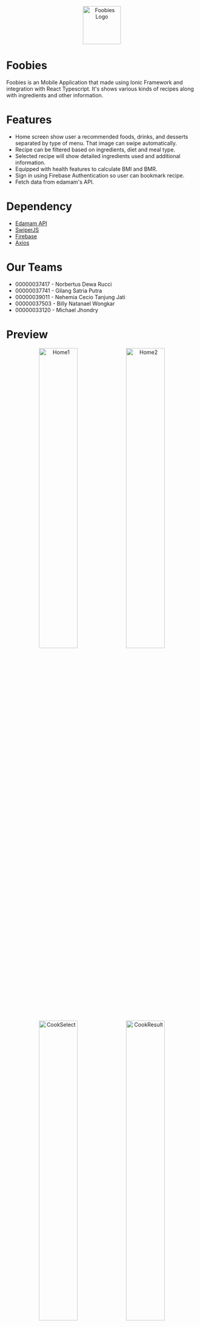 <p align='center'>
  <img alt='Foobies Logo' src='https://user-images.githubusercontent.com/60127414/169873070-0e317194-27d5-4be9-829d-80455306493e.png' width='100'>
</p>

# Foobies

Foobies is an Mobile Application that made using Ionic Framework and integration with React Typescript. It's shows various kinds of recipes along with ingredients and other information.

# Features

- Home screen show user a recommended foods, drinks, and desserts separated by type of menu. That image can swipe automatically.
- Recipe can be filtered based on ingredients, diet and meal type.
- Selected recipe will show detailed ingredients used and additional information.
- Equipped with health features to calculate BMI and BMR.
- Sign in using Firebase Authentication so user can bookmark recipe.
- Fetch data from edamam's API.

# Dependency

- <a href='https://www.edamam.com/'>Edamam API</a>
- <a href='https://swiperjs.com/'>SwiperJS</a>
- <a href='https://firebase.google.com/'>Firebase</a>
- <a href='https://axios-http.com/'>Axios</a>

# Our Teams

- 00000037417 - Norbertus Dewa Rucci
- 00000037741 - Gilang Satria Putra
- 00000039011 - Nehemia Cecio Tanjung Jati
- 00000037503 - Billy Natanael Wongkar
- 00000033120 - Michael Jhondry

# Preview

<p align='center'>
  <img alt='Home1' src='https://user-images.githubusercontent.com/60127414/169871638-3302fce0-2d8d-423c-b804-680bef3fb00a.png' width='45%'>
  <img alt='Home2' src='https://user-images.githubusercontent.com/60127414/169871736-07ac1fae-07a6-4faa-8f0e-54a77590b35d.png' width='45%'>
</p>

<p align='center'>
  <img alt='CookSelect' src='https://user-images.githubusercontent.com/60127414/169871869-5175c259-de6a-4fba-89db-1208b0693c6b.png' width='45%'>
  <img alt='CookResult' src='https://user-images.githubusercontent.com/60127414/169871943-515b24e3-739d-4afa-abc1-6f1fbda2581d.png' width='45%'>
</p>

<p align='center'>
  <img alt='Search' src='https://user-images.githubusercontent.com/60127414/169872341-cf9561b6-8cd0-40f3-b50b-13e4aa208248.png' width='45%'>
  <img alt='RecipeDetail' src='https://user-images.githubusercontent.com/60127414/169872444-ff18787e-b661-47b0-996e-03193fdbb75f.png' width='45%'>
</p>

<p align='center'>
  <img alt='Health' src='https://user-images.githubusercontent.com/60127414/169872653-6d21af49-0141-4914-8791-45067e7f3ef4.png' width='30%'>
  <img alt='HealthBMI' src='https://user-images.githubusercontent.com/60127414/169872775-dc244157-6afb-4f12-a149-ec432e1a021e.png' width='30%'>
  <img alt='HealthBMR' src='https://user-images.githubusercontent.com/60127414/169872832-6b99a60e-b41d-4aa2-8adc-5650adea307c.png' width='30%'>
</p>

<p align='center'>
  <img alt='Favorite' src='https://user-images.githubusercontent.com/60127414/169872901-8835b02e-0b76-4938-98f4-2e3762a3cd59.png' width='45%'>
  <img alt='Profile' src='https://user-images.githubusercontent.com/60127414/169872961-65130f15-a5df-4c19-9926-ac56a2db915a.png' width='45%'>
</p>

<!-- ![home1](https://user-images.githubusercontent.com/60127414/169871638-3302fce0-2d8d-423c-b804-680bef3fb00a.png)

![home2](https://user-images.githubusercontent.com/60127414/169871736-07ac1fae-07a6-4faa-8f0e-54a77590b35d.png)

![CookSelect](https://user-images.githubusercontent.com/60127414/169871869-5175c259-de6a-4fba-89db-1208b0693c6b.png)

![CookResult](https://user-images.githubusercontent.com/60127414/169871943-515b24e3-739d-4afa-abc1-6f1fbda2581d.png)

![Search](https://user-images.githubusercontent.com/60127414/169872341-cf9561b6-8cd0-40f3-b50b-13e4aa208248.png)

![RecipeDetail](https://user-images.githubusercontent.com/60127414/169872444-ff18787e-b661-47b0-996e-03193fdbb75f.png)

![Health](https://user-images.githubusercontent.com/60127414/169872653-6d21af49-0141-4914-8791-45067e7f3ef4.png)

![HealthBMI](https://user-images.githubusercontent.com/60127414/169872775-dc244157-6afb-4f12-a149-ec432e1a021e.png)

![HealthBMR](https://user-images.githubusercontent.com/60127414/169872832-6b99a60e-b41d-4aa2-8adc-5650adea307c.png)

![Favorite](https://user-images.githubusercontent.com/60127414/169872901-8835b02e-0b76-4938-98f4-2e3762a3cd59.png)

![Profile](https://user-images.githubusercontent.com/60127414/169872961-65130f15-a5df-4c19-9926-ac56a2db915a.png)

![logo](https://user-images.githubusercontent.com/60127414/169873070-0e317194-27d5-4be9-829d-80455306493e.png) -->
